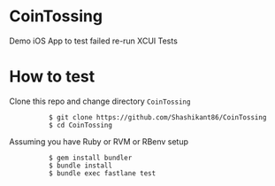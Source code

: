 # CoinTossing
Demo iOS App to test failed re-run XCUI Tests

# How to test 

Clone this repo and change directory `CoinTossing`

              $ git clone https://github.com/Shashikant86/CoinTossing
              $ cd CoinTossing

Assuming you have Ruby or RVM or RBenv setup 

              $ gem install bundler 
              $ bundle install 
              $ bundle exec fastlane test
              
              
